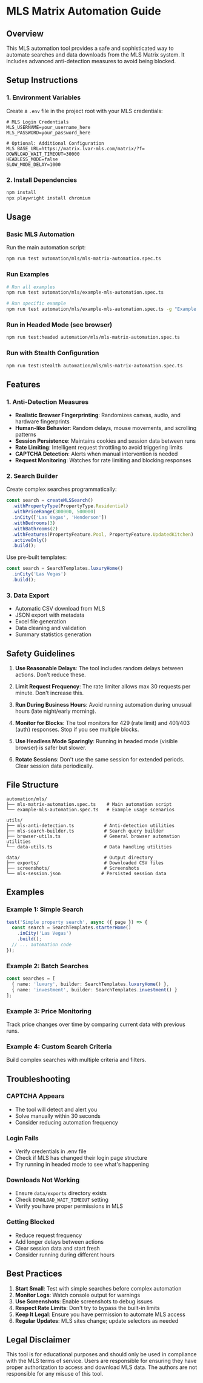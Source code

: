 # MLS Matrix Automation Guide

## Overview
This MLS automation tool provides a safe and sophisticated way to automate searches and data downloads from the MLS Matrix system. It includes advanced anti-detection measures to avoid being blocked.

## Setup Instructions

### 1. Environment Variables
Create a `.env` file in the project root with your MLS credentials:

```env
# MLS Login Credentials
MLS_USERNAME=your_username_here
MLS_PASSWORD=your_password_here

# Optional: Additional Configuration
MLS_BASE_URL=https://matrix.lvar-mls.com/matrix/?f=
DOWNLOAD_WAIT_TIMEOUT=30000
HEADLESS_MODE=false
SLOW_MODE_DELAY=1000
```

### 2. Install Dependencies
```bash
npm install
npx playwright install chromium
```

## Usage

### Basic MLS Automation
Run the main automation script:
```bash
npm run test automation/mls/mls-matrix-automation.spec.ts
```

### Run Examples
```bash
# Run all examples
npm run test automation/mls/example-mls-automation.spec.ts

# Run specific example
npm run test automation/mls/example-mls-automation.spec.ts -g "Example 1"
```

### Run in Headed Mode (see browser)
```bash
npm run test:headed automation/mls/mls-matrix-automation.spec.ts
```

### Run with Stealth Configuration
```bash
npm run test:stealth automation/mls/mls-matrix-automation.spec.ts
```

## Features

### 1. Anti-Detection Measures
- **Realistic Browser Fingerprinting**: Randomizes canvas, audio, and hardware fingerprints
- **Human-like Behavior**: Random delays, mouse movements, and scrolling patterns
- **Session Persistence**: Maintains cookies and session data between runs
- **Rate Limiting**: Intelligent request throttling to avoid triggering limits
- **CAPTCHA Detection**: Alerts when manual intervention is needed
- **Request Monitoring**: Watches for rate limiting and blocking responses

### 2. Search Builder
Create complex searches programmatically:

```typescript
const search = createMLSSearch()
  .withPropertyType(PropertyType.Residential)
  .withPriceRange(300000, 500000)
  .inCity(['Las Vegas', 'Henderson'])
  .withBedrooms(3)
  .withBathrooms(2)
  .withFeatures(PropertyFeature.Pool, PropertyFeature.UpdatedKitchen)
  .activeOnly()
  .build();
```

Use pre-built templates:
```typescript
const search = SearchTemplates.luxuryHome()
  .inCity('Las Vegas')
  .build();
```

### 3. Data Export
- Automatic CSV download from MLS
- JSON export with metadata
- Excel file generation
- Data cleaning and validation
- Summary statistics generation

## Safety Guidelines

1. **Use Reasonable Delays**: The tool includes random delays between actions. Don't reduce these.

2. **Limit Request Frequency**: The rate limiter allows max 30 requests per minute. Don't increase this.

3. **Run During Business Hours**: Avoid running automation during unusual hours (late night/early morning).

4. **Monitor for Blocks**: The tool monitors for 429 (rate limit) and 401/403 (auth) responses. Stop if you see multiple blocks.

5. **Use Headless Mode Sparingly**: Running in headed mode (visible browser) is safer but slower.

6. **Rotate Sessions**: Don't use the same session for extended periods. Clear session data periodically.

## File Structure

```
automation/mls/
├── mls-matrix-automation.spec.ts    # Main automation script
└── example-mls-automation.spec.ts   # Example usage scenarios

utils/
├── mls-anti-detection.ts           # Anti-detection utilities
├── mls-search-builder.ts           # Search query builder
├── browser-utils.ts                # General browser automation utilities
└── data-utils.ts                   # Data handling utilities

data/                               # Output directory
├── exports/                        # Downloaded CSV files
├── screenshots/                    # Screenshots
└── mls-session.json               # Persisted session data
```

## Examples

### Example 1: Simple Search
```typescript
test('Simple property search', async ({ page }) => {
  const search = SearchTemplates.starterHome()
    .inCity('Las Vegas')
    .build();
  // ... automation code
});
```

### Example 2: Batch Searches
```typescript
const searches = [
  { name: 'luxury', builder: SearchTemplates.luxuryHome() },
  { name: 'investment', builder: SearchTemplates.investment() }
];
```

### Example 3: Price Monitoring
Track price changes over time by comparing current data with previous runs.

### Example 4: Custom Search Criteria
Build complex searches with multiple criteria and filters.

## Troubleshooting

### CAPTCHA Appears
- The tool will detect and alert you
- Solve manually within 30 seconds
- Consider reducing automation frequency

### Login Fails
- Verify credentials in .env file
- Check if MLS has changed their login page structure
- Try running in headed mode to see what's happening

### Downloads Not Working
- Ensure `data/exports` directory exists
- Check `DOWNLOAD_WAIT_TIMEOUT` setting
- Verify you have proper permissions in MLS

### Getting Blocked
- Reduce request frequency
- Add longer delays between actions
- Clear session data and start fresh
- Consider running during different hours

## Best Practices

1. **Start Small**: Test with simple searches before complex automation
2. **Monitor Logs**: Watch console output for warnings
3. **Use Screenshots**: Enable screenshots to debug issues
4. **Respect Rate Limits**: Don't try to bypass the built-in limits
5. **Keep It Legal**: Ensure you have permission to automate MLS access
6. **Regular Updates**: MLS sites change; update selectors as needed

## Legal Disclaimer

This tool is for educational purposes and should only be used in compliance with the MLS terms of service. Users are responsible for ensuring they have proper authorization to access and download MLS data. The authors are not responsible for any misuse of this tool.
